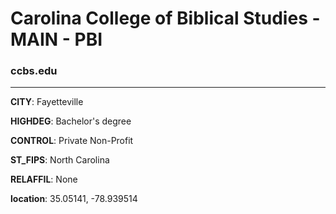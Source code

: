 # Carolina College of Biblical Studies - MAIN - PBI
### ccbs.edu
---
**CITY**: Fayetteville

**HIGHDEG**: Bachelor's degree

**CONTROL**: Private Non-Profit

**ST_FIPS**: North Carolina

**RELAFFIL**: None

**location**: 35.05141, -78.939514